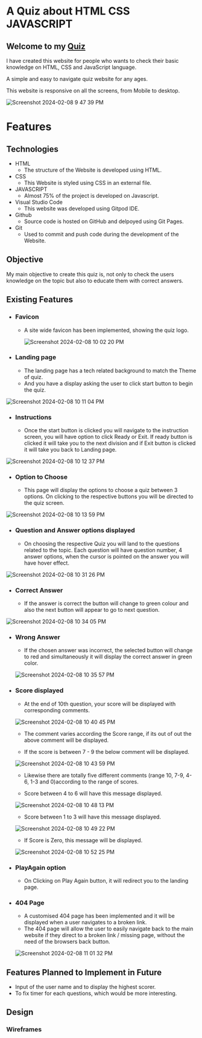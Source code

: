# A Quiz about HTML CSS JAVASCRIPT 
## Welcome to my [Quiz](https://pramilashanmugam.github.io/Quiz/)

I have created this website for people who wants to check their basic knowledge on HTML, CSS and JavaScript language. 

A simple and easy to navigate quiz website for any ages.

This website is responsive on all the screens, from Mobile to desktop.

![Screenshot 2024-02-08 9 47 39 PM](https://github.com/Pramilashanmugam/Quiz/assets/150790058/90286393-b881-4101-b725-5ee05ac2644a)

# Features

## Technologies
 * HTML
   * The structure of the Website is developed using HTML. 
 * CSS
   * This Website is styled using CSS in an external file.
 * JAVASCRIPT
   * Almost 75% of the project is developed on Javascript.
 * Visual Studio Code
   * This website was developed using Gitpod IDE.
 * Github
   * Source code is hosted on GitHub and delpoyed using Git Pages.
 * Git
   * Used to commit and push code during the development of the Website.

## Objective

My main objective to create this quiz is, not only to check the users knowledge on the topic but also to educate them with correct answers.

## Existing Features

* ### Favicon

  * A site wide favicon has been implemented, showing the quiz logo.

    ![Screenshot 2024-02-08 10 02 20 PM](https://github.com/Pramilashanmugam/Quiz/assets/150790058/b30d9a4a-9c1d-44ce-8a4b-9e5d8627c968)

* ### Landing page
  * The landing page has a tech related background to match the Theme of quiz.
  * And you have a display asking the user to click start button to begin the quiz.

![Screenshot 2024-02-08 10 11 04 PM](https://github.com/Pramilashanmugam/Quiz/assets/150790058/c11acf8d-506c-44cd-a840-a3aa08ded041)

* ### Instructions

  * Once the start button is clicked you will navigate to the instruction screen, you will have option to click Ready or Exit. If ready button is clicked it will take you to the next division and if Exit button is clicked it will take you back to Landing page.

![Screenshot 2024-02-08 10 12 37 PM](https://github.com/Pramilashanmugam/Quiz/assets/150790058/17703f96-3eca-4d3a-8e85-e9ee243aa6c7)

* ### Option to Choose

  * This page will display the options to choose a quiz between 3 options. On clicking to the respective buttons you will be directed to the quiz screen.
 
![Screenshot 2024-02-08 10 13 59 PM](https://github.com/Pramilashanmugam/Quiz/assets/150790058/de1740fb-bf11-4972-96b4-3f278af076a5)

* ### Question and Answer options displayed

  * On choosing the respective Quiz you will land to the questions related to the topic. Each question will have question number, 4 answer options, when the cursor is pointed on the answer you will have hover effect.


![Screenshot 2024-02-08 10 31 26 PM](https://github.com/Pramilashanmugam/Quiz/assets/150790058/a24969ec-359a-445b-bbc6-c24d9cad694b)

* ### Correct Answer

  * If the answer is correct the button will change to green colour and also the next button will appear to go to next question.

![Screenshot 2024-02-08 10 34 05 PM](https://github.com/Pramilashanmugam/Quiz/assets/150790058/0467e910-b54c-4caf-ba05-83c4a042f77d)


* ### Wrong Answer


  * If the chosen answer was incorrect, the selected button will change to red and simultaneously it will display the correct answer in green color.

  ![Screenshot 2024-02-08 10 35 57 PM](https://github.com/Pramilashanmugam/Quiz/assets/150790058/b71f9db9-ced1-49f8-8f08-f566f7508234)

* ### Score displayed

  * At the end of 10th question, your score will be displayed with corresponding comments.

  ![Screenshot 2024-02-08 10 40 45 PM](https://github.com/Pramilashanmugam/Quiz/assets/150790058/cb50eb79-9bca-4d6c-9125-971840c240ec)

  * The comment varies according the Score range, if its out of out the above comment will be displayed.

  * If the score is between 7 - 9 the below comment will be displayed.

  ![Screenshot 2024-02-08 10 43 59 PM](https://github.com/Pramilashanmugam/Quiz/assets/150790058/1fb98665-f013-4512-b4fa-f0af15b814ec)

  * Likewise there are totally five different comments (range 10, 7-9, 4-6, 1-3 and 0)according to the range of scores.

  * Score between 4 to 6 will have this message displayed.

  ![Screenshot 2024-02-08 10 48 13 PM](https://github.com/Pramilashanmugam/Quiz/assets/150790058/105a94f2-2231-42d6-b1f6-a38fa3140736)

  * Score between 1 to 3 will have this message displayed.

  ![Screenshot 2024-02-08 10 49 22 PM](https://github.com/Pramilashanmugam/Quiz/assets/150790058/c327716e-bb09-4b32-8cdc-0796cfad27d6)

  * If Score is Zero, this message will be displayed.

  ![Screenshot 2024-02-08 10 52 25 PM](https://github.com/Pramilashanmugam/Quiz/assets/150790058/b6c04ea6-0680-46bd-b34d-e3558b94d109)


* ### PlayAgain option

  * On Clicking on Play Again button, it will redirect you to the landing page.

* ### 404 Page

  * A customised 404 page has been implemented and it will be displayed when a user navigates to a broken link.
  * The 404 page will allow the user to easily navigate back to the main website if they direct to a broken link / missing page, without the need of the browsers back button.

  ![Screenshot 2024-02-08 11 01 32 PM](https://github.com/Pramilashanmugam/Quiz/assets/150790058/d8d80d19-a848-469c-a06a-a3c721a00aac)

## Features Planned to Implement in Future

* Input of the user name and to display the highest scorer.
* To fix timer for each questions, which would be more interesting.

## Design

### Wireframes









